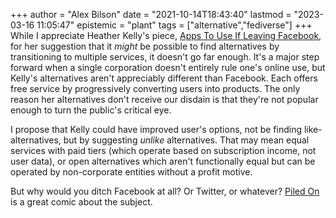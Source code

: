 +++
author = "Alex Bilson"
date = "2021-10-14T18:43:40"
lastmod = "2023-03-16 11:05:47"
epistemic = "plant"
tags = ["alternative","fediverse"]
+++
While I appreciate Heather Kelly's piece, [Apps To Use If Leaving Facebook](https://www.washingtonpost.com/technology/2021/10/12/leave-facebook-alternatives/?utm_source=pocket-newtab), for her suggestion that it _might_ be possible to find alternatives by transitioning to multiple services, it doesn't go far enough. It's a major step forward when a single corporation doesn't entirely rule one's online use, but Kelly's alternatives aren't appreciably different than Facebook. Each offers free service by progressively converting users into products. The only reason her alternatives don't receive our disdain is that they're not popular enough to turn the public's critical eye.

I propose that Kelly could have improved user's options, not be finding like-alternatives, but by suggesting _unlike_ alternatives. That may mean equal services with paid tiers (which operate based on subscription income, not user data), or open alternatives which aren't functionally equal but can be operated by non-corporate entities without a profit motive.

But why would you ditch Facebook at all? Or Twitter, or whatever? [Piled On](https://thenib.com/piled-on/) is a great comic about the subject.
